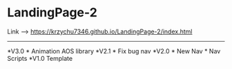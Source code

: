 # LandingPage-2

 Link --> https://krzychu7346.github.io/LandingPage-2/index.html
 <hr> 
 
*V3.0
	* Animation AOS library
*V2.1
	* Fix bug nav
*V2.0
	* New Nav
	* Nav Scripts
*V1.0 Template 
